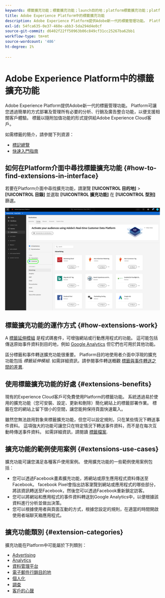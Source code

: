 ```yaml
---
keywords: 標籤擴充功能；標籤擴充功能；launch目的地；platform標籤擴充功能；platform標籤擴充功能；platform launch目的地
title: Adobe Experience Platform中的標籤擴充功能
description: Adobe Experience Platform提供Adobe新一代的標籤管理功能。 Platform可讓您透過簡單的方式部署及管理所有必要的分析、行銷及廣告整合功能，以便支援相關客戶體驗。
exl-id: 54fca635-0e37-460e-abb3-5da294d4e0cf
source-git-commit: d6402f22ff50963b06c849cf31cc25267ba62bb1
workflow-type: tm+mt
source-wordcount: '486'
ht-degree: 1%

---
```


# Adobe Experience Platform中的標籤擴充功能

Adobe Experience Platform提供Adobe新一代的標籤管理功能。 Platform可讓您透過簡單的方式部署及管理所有必要的分析、行銷及廣告整合功能，以便支援相關客戶體驗。 標籤以隨附加值功能的形式提供給Adobe Experience Cloud客戶。

如需標籤的簡介，請參閱下列資源：

- [標記總覽](../../../tags/home.md)
- [快速入門指南](../../../tags/quick-start/quick-start.md)

## 如何在Platform介面中尋找標籤擴充功能 {#how-to-find-extensions-in-interface}

若要在Platform介面中尋找擴充功能，請瀏覽 **[!UICONTROL 目的地]** > **[!UICONTROL 目錄]** 並選取 **[!UICONTROL 擴充功能]** 在 **[!UICONTROL 型別]** 篩選。

![介面中的擴充功能篩選器](../../assets/catalog/launch-extensions/filter.png)

## 標籤擴充功能的運作方式 {#how-extensions-work}

A [標籤延伸模組](../../../tags/home.md#extensions) 是程式碼套件，可增強網站或行動應用程式的功能。 這可能包括傳送原始事件資料到目的地，例如 [Google Analytics](/help/destinations/catalog/analytics/google-universal-analytics.md) 但它們也可用於其他功能。

區分標籤和事件轉送擴充功能很重要。 Platform目的地使用者介面中浮現的擴充功能包括 *標籤延伸模組*. 如需詳細資訊，請參閱事件轉送概觀 [標籤與事件轉送之間的差異](/help/tags/ui/event-forwarding/overview.md#differences-between-event-forwarding-and-tags).



<!--

Extensions forward raw event data to several types of destinations. Think of extensions as an **Event Forwarding** type of destination. This is a simpler type of integration with destination platforms, which only forwards raw event data. Examples of those are the [Gainsight personalization extension](../personalization/gainsight.md) or the [Confirmit Voice of the Customer extension](../voice/confirmit-digital-feedback.md).

**Profile/Segment Export** destinations in Adobe Experience Platform capture event data, combine it with other data sources, apply segmentation, and export audiences and qualified profiles to destinations. Examples of those are the [Amazon S3 cloud storage destination](../cloud-storage/amazon-s3.md) or the [Google Display & Video 360 advertising destination](../advertising/google-dv360.md).

![Tag extensions compared to other destinations](../../assets/common/launch-and-other-destinations.png)

-->

## 使用標籤擴充功能的好處 {#extensions-benefits}

現有的Experience Cloud客戶可免費使用Platform的標籤功能。 系統透過易於使用的擴充功能（您可安裝、設定、更新和刪除）簡化網站上的標籤部署作業。 標籤在您的網站上留下很小的空間，讓您能夠保持頁面快速載入。

雖然您無法啟用對象來標籤擴充功能，但您可以設定規則，只在某些情況下轉送事件資料。 這項強大的功能可讓您只在特定情況下轉送事件資料，而不是在每次互動時傳送事件資料。 如需詳細資訊，請閱讀 [標籤檔案](../../../tags/ui/managing-resources/rules.md).

## 擴充功能的範例使用案例 {#extensions-use-cases}

擴充功能可讓您滿足各種客戶使用案例。 使用擴充功能的一些範例使用案例包括：

- 您可以透過Facebook畫素擴充功能，將網站或原生應用程式資料傳送至Facebook。 facebook Pixel會指出訪客瀏覽到網站或應用程式的哪些部分，將該資訊轉送至Facebook，然後您可以透過Facebook重新鎖定訪客。
- 您可以將網站和應用程式的事件資料轉送到Google Analytics中，以便根據該資料進行分析並做出決策。
- 您可以根據使用者與頁面互動的方式，根據您設定的規則，在適當的時間開啟使用者端聊天箱應用程式。

## 擴充功能類別 {#extension-categories}

擴充功能在Platform中可能屬於下列類別：

- [Advertising](../advertising/overview.md)
- [Analytics](../analytics/overview.md)
- [資料管理平台](../data-management/overview.md)
- [電子郵件行銷目的地](../email-marketing/overview.md)
- [個人化](../personalization/overview.md)
- [調查](../survey/overview.md)
- [客戶的心聲](../voice/overview.md)
